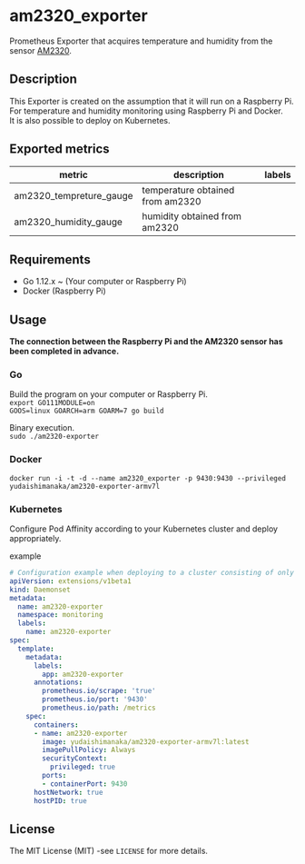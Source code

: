 # am2320_exporter  
Prometheus Exporter that acquires temperature and humidity from the sensor [AM2320](http://akizukidenshi.com/download/ds/aosong/AM2320.pdf).  

## Description
This Exporter is created on the assumption that it will run on a Raspberry Pi.  
For temperature and humidity monitoring using Raspberry Pi and Docker.  
It is also possible to deploy on Kubernetes.  

## Exported metrics
| metric                  | description                      | labels |
| ----------------------- | -------------------------------- | ------ |
| am2320_tempreture_gauge | temperature obtained from am2320 |        |
| am2320_humidity_gauge   | humidity obtained from am2320    |        |

## Requirements
- Go 1.12.x ~ (Your computer or Raspberry Pi)
- Docker (Raspberry Pi)

## Usage
**The connection between the Raspberry Pi and the AM2320 sensor has been completed in advance.**

### Go
Build the program on your computer or Raspberry Pi.  
`export GO111MODULE=on`  
`GOOS=linux GOARCH=arm GOARM=7 go build`  

Binary execution.  
`sudo ./am2320-exporter`  

### Docker
`docker run -i -t -d --name am2320_exporter -p 9430:9430 --privileged yudaishimanaka/am2320-exporter-armv7l`

### Kubernetes
Configure Pod Affinity according to your Kubernetes cluster and deploy appropriately.  

example
```yml
# Configuration example when deploying to a cluster consisting of only Master and Edge nodes.
apiVersion: extensions/v1beta1
kind: Daemonset
metadata:
  name: am2320-exporter
  namespace: monitoring
  labels:
    name: am2320-exporter
spec:
  template:
    metadata:
      labels:
        app: am2320-exporter
      annotations:
        prometheus.io/scrape: 'true'
        prometheus.io/port: '9430'
        prometheus.io/path: /metrics
    spec:
      containers:
      - name: am2320-exporter
        image: yudaishimanaka/am2320-exporter-armv7l:latest
        imagePullPolicy: Always
        securityContext:
          privileged: true
        ports:
        - containerPort: 9430
      hostNetwork: true
      hostPID: true
```

## License
The MIT License (MIT) -see `LICENSE` for more details.
